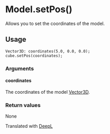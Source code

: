 # Model.setPos()

Allows you to set the coordinates of the model.

## Usage

```
Vector3D: coordinates(5.0, 0.0, 0.0);
cube.setPos(coordinates);
```

### Arguments

#### coordinates

The coordinates of the model [Vector3D](/lib/math/vec3).

### Return values

None

Translated with [DeepL](https://www.deepl.com/translator)
